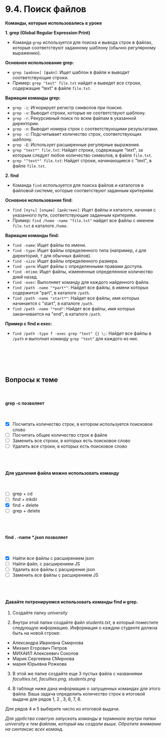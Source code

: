 # 9.4. Поиск файлов

**Команды, которые использовались в уроке**

**1. grep (Global Regular Expression Print)**

- Команда `grep` используется для поиска и вывода строк в файлах, которые соответствуют заданному шаблону (обычно регулярному выражению).

**Основное использование grep:**

- `grep [шаблон] [файл]`: Ищет шаблон в файле и выводит соответствующие строки.
- Пример: `grep "text" file.txt` найдет и выведет все строки, содержащие "text" в файле `file.txt`.

**Вариации команды grep:**

- `grep -i`: Игнорирует регистр символов при поиске.
- `grep -v`: Выводит строки, которые не соответствуют шаблону.
- `grep -r`: Рекурсивный поиск по всем файлам в указанной директории.
- `grep -n`: Выводит номера строк с соответствующими результатами.
- `grep -c`: Подсчитывает количество строк, соответствующих шаблону.
- `grep -E`: Использует расширенные регулярные выражения.
- `grep "text*" file.txt`: Найдет строки, содержащие "text", за которым следует любое количество символов, в файле `file.txt`.
- `grep "^text*" file.txt`: Найдет строки, начинающиеся с "text", в файле `file.txt`.

**2. find**

- Команда `find` используется для поиска файлов и каталогов в файловой системе, которые соответствуют заданным критериям.

**Основное использование find:**

- `find [путь] [опции] [действие]`: Ищет файлы и каталоги, начиная с указанного пути, соответствующие заданным критериям.
- Пример: `find /home -name "file.txt"` найдет все файлы с именем `file.txt` в каталоге `/home`.

**Вариации команды find:**

- `find -name`: Ищет файлы по имени.
- `find -type`: Ищет файлы определенного типа (например, `d` для директорий, `f` для обычных файлов).
- `find -size`: Ищет файлы определенного размера.
- `find -perm`: Ищет файлы с определенными правами доступа.
- `find -mtime`: Ищет файлы, измененные определенное количество дней назад.
- `find -exec`: Выполняет команду для каждого найденного файла.
- `find /path -name "*part*"`: Найдет все файлы, в имени которых содержится "part", в каталоге `/path`.
- `find /path -name "start*"`: Найдет все файлы, имя которых начинается с "start", в каталоге `/path`.
- `find /path -name "*end"`: Найдет все файлы, имя которых заканчивается на "end", в каталоге `/path`.

**Пример с find и exec:**

- `find /path -type f -exec grep "text" {} \;`: Найдет все файлы в `/path` и выполнит команду `grep "text"` для каждого из них.
<br>
<br>
<br>
<br>

<a id='task1'></a>
## Вопросы к теме
<br>

#### grep -c позволяет
<br>

 -  [x] Посчитать количество строк, в котором используется поисковое слово
 -  [ ] Посчитать общее количество строк в файле
 -  [ ] Заменить все строки, в которых есть поисковое слово
 -  [ ] Удалить все строки, в которых есть поисковое слово
<br>
<br>

#### Для удаления файла можно использовать команду
<br>

 -  [ ] grep + cd
 -  [ ] find + mkdir
 -  [x] find + delete
 -  [ ] grep + delete
<br>
<br>

#### find . -name *.json позволяет
<br>

 -  [x] Найти все файлы с расширением json
 -  [ ] Найти файл, с расширением JS
 -  [ ] Удалить все файлы с расширение json
 -  [ ] Заменить все файлы с расширением JS
<br>
<br>

#### **Давайте потренируемся использовать команды find и grep.**

1. Создайте папку _university_

2. Внутри этой папки создайте файл _students.txt_, в который поместите следующую информацию. Информация о каждом студенте должна быть на новой строке:

- Александра Ивановна Смирнова
- Михаил Егорович Петров
- МИХАИЛ Алексеевич Соколов
- Мария Сергеевна СМирнова
- мария Юрьевна Рожкова

3. В этой же папке создайте еще 3 пустых файла с названиями _faculties.txt, faculties.png, students.png_

4. В таблице ниже дана информация о запущенных командах для этого файла. Ваша задача определить количество строк в итоговой выдаче для рядов 1, 2 , 3, 6, 7, 8.

Для рядов 4 и 5 выберите число из итоговой выдачи.

_Для удобства советую запускать команды в терминале внутри папки university к тем файлам, который мы создали выше. Обратите внимание на синтаксис всех команд._
<br>

<image src="/img/9.4. pic1.png" alt="">
